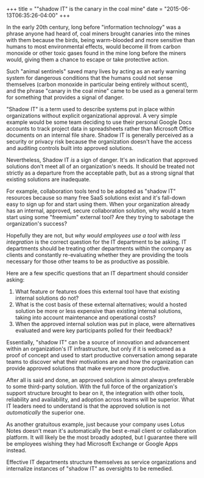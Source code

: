 +++
title = "\"shadow IT\" is the canary in the coal mine"
date = "2015-06-13T06:35:26-04:00"
+++

In the early 20th century, long before "information technology" was a phrase
anyone had heard of, coal miners brought canaries into the mines with them
because the birds, being warm-blooded and more sensitive than humans to most
environmental effects, would become ill from carbon monoxide or other toxic
gases found in the mine long before the miners would, giving them a chance to
escape or take protective action.

Such "animal sentinels" saved many lives by acting as an early warning system
for dangerous conditions that the humans could not sense themselves (carbon
monoxide in particular being entirely without scent), and the phrase "canary in
the coal mine" came to be used as a general term for something that provides a
signal of danger.

"Shadow IT" is a term used to describe systems put in place within organizations
without explicit organizational approval. A very simple example would be some
team deciding to use their personal Google Docs accounts to track project data
in spreadsheets rather than Microsoft Office documents on an internal file
share. Shadow IT is generally perceived as a security or privacy risk because
the organization doesn't have the access and auditing controls built into
approved solutions.

Nevertheless, Shadow IT *is* a sign of danger. It's an indication that approved
solutions don't meet all of an organization's needs. It should be treated not
strictly as a departure from the acceptable path, but as a strong signal that
existing solutions are inadequate. <!--more-->

For example, collaboration tools tend to be adopted as "shadow IT" resources
because so many free SaaS solutions exist and it's fall-down easy to sign up for
and start using them. When your organization already has an internal, approved,
secure collaboration solution, why would a team start using some "freemium"
external tool? Are they trying to sabotage the organization's success?

Hopefully they are not, but *why would employees use a tool with less
integration* is the correct question for the IT department to be asking. IT
departments should be treating other departments within the company as clients
and constantly re-evaluating whether they are providing the tools necessary for
those other teams to be as productive as possible.

Here are a few specific questions that an IT department should consider asking:

1. What feature or features does this external tool have that existing internal
   solutions do not?
2. What is the cost basis of these external alternatives; would a hosted
   solution be more or less expensive than existing internal solutions, taking
   into account maintenance and operational costs?
3. When the approved internal solution was put in place, were alternatives
   evaluated and were key participants polled for their feedback?

Essentially, "shadow IT" can be a source of innovation and advancement within an
organization's IT infrastructure, but only if it is welcomed as a proof of
concept and used to start productive conversation among separate teams to
discover what their motivations are and how the organization can provide
approved solutions that make everyone more productive.

After all is said and done, an approved solution is almost always preferable to
some third-party solution. With the full force of the organization's support
structure brought to bear on it, the integration with other tools, reliability
and availability, and adoption across teams will be superior. What IT leaders
need to understand is that the approved solution is not *automatically* the
superior one.

As another gratuitous example, just because your company uses Lotus Notes
doesn't mean it's automatically the best e-mail client or collaboration
platform. It will likely be the most broadly adopted, but I guarantee there will
be employees wishing they had Microsoft Exchange or Google Apps instead.

Effective IT departments structure themselves as service organizations and
internalize instances of "shadow IT" as oversights to be remedied.

